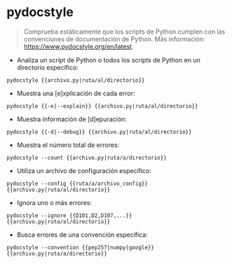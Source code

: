 # pydocstyle

> Comprueba estáticamente que los scripts de Python cumplen con las convenciones de documentación de Python.
> Más información: <https://www.pydocstyle.org/en/latest>.

- Analiza un script de Python o todos los scripts de Python en un directorio específico:

`pydocstyle {{archivo.py|ruta/al/directorio}}`

- Muestra una [e]xplicación de cada error:

`pydocstyle {{-e|--explain}} {{archivo.py|ruta/al/directorio}}`

- Muestra información de [d]epuración:

`pydocstyle {{-d|--debug}} {{archivo.py|ruta/al/directorio}}`

- Muestra el número total de errores:

`pydocstyle --count {{archivo.py|ruta/a/directorio}}`

- Utiliza un archivo de configuración específico:

`pydocstyle --config {{ruta/a/archivo_config}} {{archivo.py|ruta/al/directorio}}`

- Ignora uno o más errores:

`pydocstyle --ignore {{D101,D2,D107,...}} {{archivo.py|ruta/al/directorio}}`

- Busca errores de una convención específica:

`pydocstyle --convention {{pep257|numpy|google}} {{archivo.py|ruta/a/directorio}}`
